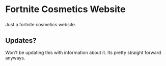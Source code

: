 # Fortnite Cosmetics Website

### 
Just a fortnite cosmetics website.

## Updates? 
Won't be updating this with information about it. Its pretty straight forward anyways.

